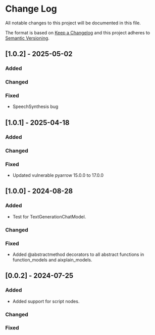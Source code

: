 # Change Log
All notable changes to this project will be documented in this file.
 
The format is based on [Keep a Changelog](http://keepachangelog.com/)
and this project adheres to [Semantic Versioning](http://semver.org/).

## [1.0.2] - 2025-05-02
 
### Added

### Changed
 
### Fixed
- SpeechSynthesis bug

## [1.0.1] - 2025-04-18
 
### Added

### Changed
 
### Fixed
- Updated vulnerable pyarrow 15.0.0 to 17.0.0

## [1.0.0] - 2024-08-28
 
### Added
- Test for TextGenerationChatModel.
### Changed
 
### Fixed
- Added @abstractmethod decorators to all abstract functions in function_models and aixplain_models.
 
## [0.0.2] - 2024-07-25
 
### Added
- Added support for script nodes.
### Changed
 
### Fixed